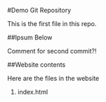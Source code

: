 #Demo Git Repository

This is the first file in this repo.


##Ipsum Below

Comment for second commit?!


##Website contents

Here are the files in the  website
1. index.html
